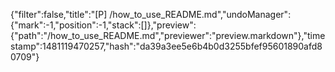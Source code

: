 {"filter":false,"title":"[P] /how_to_use_README.md","undoManager":{"mark":-1,"position":-1,"stack":[]},"preview":{"path":"/how_to_use_README.md","previewer":"preview.markdown"},"timestamp":1481119470257,"hash":"da39a3ee5e6b4b0d3255bfef95601890afd80709"}